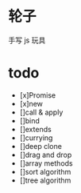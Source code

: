 # 轮子

手写 js 玩具

# todo

- [x]Promise
- [x]new
- []call & apply
- []bind
- []extends
- []currying
- []deep clone
- []drag and drop
- []array methods
- []sort algorithm
- []tree algorithm
